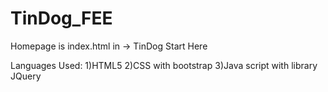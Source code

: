 # TinDog_FEE
Homepage is index.html in -> TinDog Start Here

Languages Used:
  1)HTML5
  2)CSS with bootstrap
  3)Java script with library JQuery
